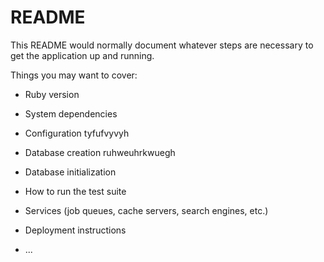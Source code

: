 # README

This README would normally document whatever steps are necessary to get the
application up and running.

Things you may want to cover:

* Ruby version

* System dependencies

* Configuration
tyfufvyvyh

* Database creation
ruhweuhrkwuegh





* Database initialization

* How to run the test suite

* Services (job queues, cache servers, search engines, etc.)

* Deployment instructions

* ...
